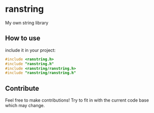 # ranstring
My own string library

## How to use
include it in your project:
```C
#include <ranstring.h>
#include "ranstring.h"
#include <ranstring/ranstring.h>
#include "ranstring/ranstring.h"
```

## Contribute
Feel free to make contributions! Try to fit in with the current code base which may change.
